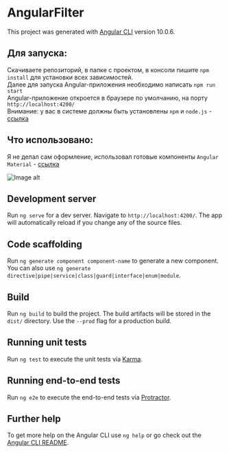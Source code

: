 # AngularFilter

This project was generated with [Angular CLI](https://github.com/angular/angular-cli) version 10.0.6.

## Для запуска:

Скачиваете репозиторий, в папке с проектом, в консоли пишите `npm install` для установки всех зависимостей.<br>
Далее для запуска Angular-приложения необходимо написать `npm run start`
<br>
Angular-приложение откроется  в браузере по умолчанию, на порту `http://localhost:4200/`
<br>
Внимание: у вас в системе должны быть установлены `npm` и `node.js` - <a href="https://nodejs.org/ru/">ссылка</a><br>

## Что использовано:

Я не делал сам оформление, использовал готовые компоненты `Angular Material` - <a href="https://material.angular.io/components/categories">ссылка</a>

![Image alt](https://gm1.ggpht.com/Tne7LJYGBmRoBoovzz3YLBVnj05KKQcouE1xiPV4uN4a0yNsVEUiysdBZXYFiGKh00TAQq50ktdQdJnxbzepYRk94t92RXXU0plUEBCj1sY_KHopcVVRjk-hPVJm_Uokn9asAkZAB7Mx2zb0abCJKsFm1qMOdvkT1Pl7a1vx75c1mA1yMPZEwVoEMUPqTKlKagCE4J2QPOSh2D8oIHtFAyUhOXavtS_QdAXhoBEDkbqqkw1dT4G4yvTPAqDjPPkka6dK-Htgk3dJGmJfCE4JUdlg9cN2IaRkyfLY_afawX6HInQdFqPD_ziyz7BilOFaMoq1v_CDJJOz1dXbXccYxUuGmn6H4TothCWdT0wrHbfpUURMni6FzXGxlqyigmPrSYktTjeaNaK3GIR5yQGW7X0CDwOhaH6f-o4BXqqGIzhJQLv2YPdVUln30X1K3q8BDpi1Kx_fEBF0RZtnjfc0bfo8evglvckAyLRadOFvTzAJj4w-_YA5GJEYLZ2rr0Rgy0PQk6uAFWmm75hDYJWFjDapcBixfjlt11s6aOBLwoNPNR-oVnifMBaCjwbnDL3EmB2tQ_SeyqXL-fJXofgFfWKR1ZvKrzzrEOtnqKXDaR_14tFWSOfTOnEdPzkoRZvZuhdJrWXqct0WbmdMtp-UYEdpRrbxk50w5E11Mhr7-HuBmS5wqmPTOB8uaz-r2OaRw6z2gKVEZhvrOvc-IG9tAssHYG9D5IBevTGSNnKhmo_8G-fm3dt0kM2e5yZ8tqqA2pWF8w=s0-l75-ft-l75-ft)

## Development server

Run `ng serve` for a dev server. Navigate to `http://localhost:4200/`. The app will automatically reload if you change any of the source files.

## Code scaffolding

Run `ng generate component component-name` to generate a new component. You can also use `ng generate directive|pipe|service|class|guard|interface|enum|module`.

## Build

Run `ng build` to build the project. The build artifacts will be stored in the `dist/` directory. Use the `--prod` flag for a production build.

## Running unit tests

Run `ng test` to execute the unit tests via [Karma](https://karma-runner.github.io).

## Running end-to-end tests

Run `ng e2e` to execute the end-to-end tests via [Protractor](http://www.protractortest.org/).

## Further help

To get more help on the Angular CLI use `ng help` or go check out the [Angular CLI README](https://github.com/angular/angular-cli/blob/master/README.md).
